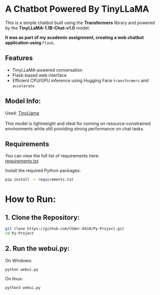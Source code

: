 # A Chatbot Powered By TinyLLaMA

This is a simple chatbot built using the **Transformers** library and powered by the **TinyLLaMA-1.1B-Chat-v1.0** model. 

<b> It was as part of my academic assignment, creating a web chatbot application using </b>```Flask```<b>. </b>

## Features

- TinyLLaMA-powered conversation
- Flask-based web interface
- Efficient CPU/GPU inference using Hugging Face `transformers` and `accelerate`

## Model Info:
 Used: [TinyLlama](https://huggingface.co/TinyLlama/TinyLlama-1.1B-Chat-v1.0)
 <br><br>This model is lightweight and ideal for running on resource-constrained environments while still providing strong performance on chat tasks.

## Requirements

 You can view the full list of requirements here:  
 [requirements.txt](./requirements.txt)

Install the required Python packages:

```bash
pip install -r requirements.txt
```
# How to Run:
## 1. Clone the Repository:
```bash
git clone https://github.com/COder-0410/Py-Project.git
cd Py-Project
```
## 2. Run the webui.py:
 On Windows:
 ```pwsh
python webui.py
```
On linux:
```bash
python3 webui.py
```
